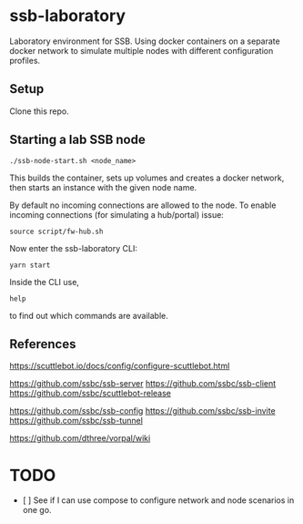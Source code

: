 # ssb-laboratory

Laboratory environment for SSB. Using docker containers on a separate docker network to simulate multiple nodes
with different configuration profiles. 

## Setup

Clone this repo.

## Starting a lab SSB node

    ./ssb-node-start.sh <node_name>
    
This builds the container, sets up volumes and creates a docker network, then starts an instance with the given node name.

By default no incoming connections are allowed to the node. To enable incoming connections (for simulating a hub/portal) issue:

    source script/fw-hub.sh

Now enter the ssb-laboratory CLI:

    yarn start
    
Inside the CLI use,

    help
    
to find out which commands are available.
    
## References

<https://scuttlebot.io/docs/config/configure-scuttlebot.html>

<https://github.com/ssbc/ssb-server>
<https://github.com/ssbc/ssb-client>
<https://github.com/ssbc/scuttlebot-release>

<https://github.com/ssbc/ssb-config>
<https://github.com/ssbc/ssb-invite>
<https://github.com/ssbc/ssb-tunnel>

<https://github.com/dthree/vorpal/wiki>

# TODO

- [ ] See if I can use compose to configure network and node scenarios in one go. 
